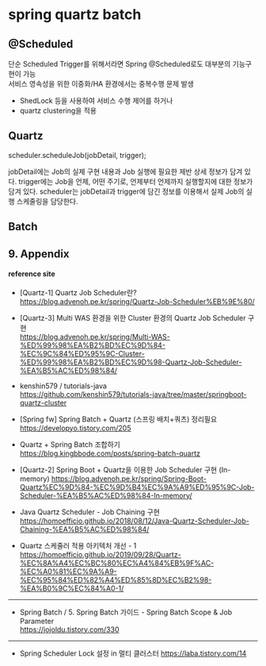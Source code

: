 
# spring quartz batch

## @Scheduled 
단순 Scheduled Trigger를 위해서라면 Spring @Scheduled로도 대부분의 기능구현이 가능  
서비스 영속성을 위한 이중화/HA 환경에서는 중복수행 문제 발생
- ShedLock 등을 사용하여 서비스 수행 제어를 하거나 
- quartz clustering을 적용

## Quartz

scheduler.scheduleJob(jobDetail, trigger);

jobDetail에는 Job의 실제 구현 내용과 Job 실행에 필요한 제반 상세 정보가 담겨 있다.
trigger에는 Job을 언제, 어떤 주기로, 언제부터 언제까지 실행할지에 대한 정보가 담겨 있다.
scheduler는 jobDetail과 trigger에 담긴 정보를 이용해서 실제 Job의 실행 스케줄링을 담당한다.

## Batch



## 9. Appendix

#### reference site

+ [Quartz-1] Quartz Job Scheduler란?  
https://blog.advenoh.pe.kr/spring/Quartz-Job-Scheduler%EB%9E%80/

+ [Quartz-3] Multi WAS 환경을 위한 Cluster 환경의 Quartz Job Scheduler 구현  
https://blog.advenoh.pe.kr/spring/Multi-WAS-%ED%99%98%EA%B2%BD%EC%9D%84-%EC%9C%84%ED%95%9C-Cluster-%ED%99%98%EA%B2%BD%EC%9D%98-Quartz-Job-Scheduler-%EA%B5%AC%ED%98%84/

+ kenshin579 / tutorials-java  
https://github.com/kenshin579/tutorials-java/tree/master/springboot-quartz-cluster


+ [Spring fw] Spring Batch + Quartz (스프링 배치+쿼츠) 정리필요  
https://developyo.tistory.com/205

+ Quartz + Spring Batch 조합하기  
https://blog.kingbbode.com/posts/spring-batch-quartz

+ [Quartz-2] Spring Boot + Quartz을 이용한 Job Scheduler 구현 (In-memory)
https://blog.advenoh.pe.kr/spring/Spring-Boot-Quartz%EC%9D%84-%EC%9D%B4%EC%9A%A9%ED%95%9C-Job-Scheduler-%EA%B5%AC%ED%98%84-In-memory/

+ Java Quartz Scheduler - Job Chaining 구현  
https://homoefficio.github.io/2018/08/12/Java-Quartz-Scheduler-Job-Chaining-%EA%B5%AC%ED%98%84/

+ Quartz 스케줄러 적용 아키텍처 개선 - 1  
https://homoefficio.github.io/2019/09/28/Quartz-%EC%8A%A4%EC%BC%80%EC%A4%84%EB%9F%AC-%EC%A0%81%EC%9A%A9-%EC%95%84%ED%82%A4%ED%85%8D%EC%B2%98-%EA%B0%9C%EC%84%A0-1/

---
+ Spring Batch / 5. Spring Batch 가이드 - Spring Batch Scope & Job Parameter  
https://jojoldu.tistory.com/330

---
+ Spring Scheduler Lock 설정 in 멀티 클러스터
https://laba.tistory.com/14
